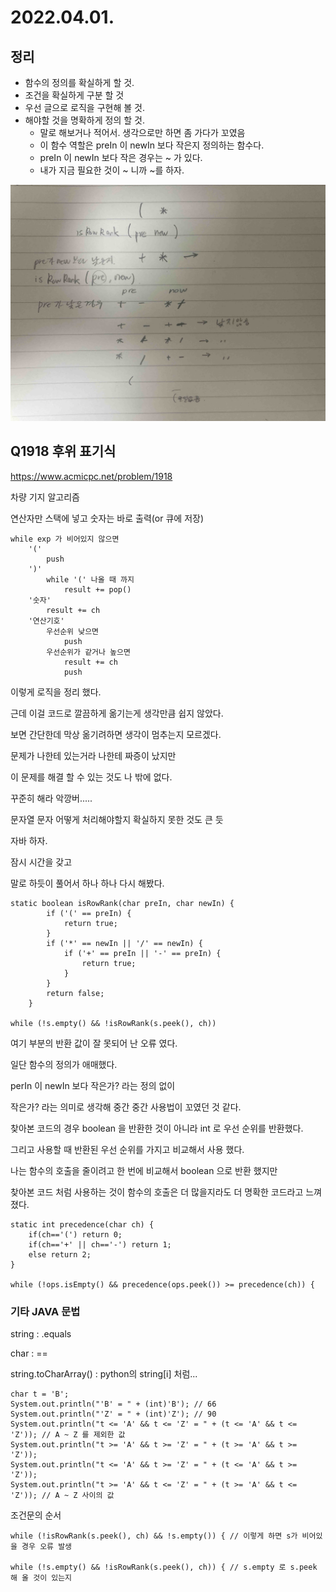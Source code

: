 # 2022.04.01.

## 정리
* 함수의 정의를 확실하게 할 것.
* 조건을 확실하게 구분 할 것
* 우선 글으로 로직을 구현해 볼 것.
* 해야할 것을 명확하게 정의 할 것.
  * 말로 해보거나 적어서. 생각으로만 하면 좀 가다가 꼬였음
  * 이 함수 역할은 preIn 이 newIn 보다 작은지 정의하는 함수다.
  * preIn 이 newIn 보다 작은 경우는 ~ 가 있다.
  * 내가 지금 필요한 것이 ~ 니까 ~를 하자.

![](Q1918MOD.jpg)

## Q1918 후위 표기식

https://www.acmicpc.net/problem/1918

차량 기지 알고리즘

연산자만 스택에 넣고 숫자는 바로 출력(or 큐에 저장)

```
while exp 가 비어있지 않으면
    '('
        push
    ')'
        while '(' 나올 때 까지
            result += pop() 
    '숫자'
        result += ch
    '연산기호'
        우선순위 낮으면
            push
        우선순위가 같거나 높으면
            result += ch
            push
```
이렇게 로직을 정리 했다.

근데 이걸 코드로 깔끔하게 옮기는게 생각만큼 쉽지 않았다.

보면 간단한데 막상 옮기려하면 생각이 멈추는지 모르겠다.

문제가 나한테 있는거라 나한테 짜증이 났지만

이 문제를 해결 할 수 있는 것도 나 밖에 없다.

꾸준히 해라 악깡버.....

문자열 문자 어떻게 처리해야할지 확실하지 못한 것도 큰 듯

자바 하자.

잠시 시간을 갖고

말로 하듯이 풀어서 하나 하나 다시 해봤다.
```
static boolean isRowRank(char preIn, char newIn) {
        if ('(' == preIn) {
            return true;
        }
        if ('*' == newIn || '/' == newIn) {
            if ('+' == preIn || '-' == preIn) {
                return true;
            }
        }
        return false;
    }
    
while (!s.empty() && !isRowRank(s.peek(), ch)) 
```
여기 부분의 반환 값이 잘 못되어 난 오류 였다.

일단 함수의 정의가 애매했다.

perIn 이 newIn 보다 작은가? 라는 정의 없이 

작은가? 라는 의미로 생각해 중간 중간 사용법이 꼬였던 것 같다.

찾아본 코드의 경우 boolean 을 반환한 것이 아니라 int 로 우선 순위를 반환했다.

그리고 사용할 때 반환된 우선 순위를 가지고 비교해서 사용 했다.

나는 함수의 호출을 줄이려고 한 번에 비교해서 boolean 으로 반환 했지만

찾아본 코드 처럼 사용하는 것이 함수의 호출은 더 많을지라도 더 명확한 코드라고 느껴졌다.

```
static int precedence(char ch) {
    if(ch=='(') return 0;
    if(ch=='+' || ch=='-') return 1;
    else return 2;
}

while (!ops.isEmpty() && precedence(ops.peek()) >= precedence(ch)) {
```

### 기타 JAVA 문법

string : .equals

char : ==

string.toCharArray() : python의 string[i] 처럼...

```
char t = 'B';
System.out.println("'B' = " + (int)'B'); // 66
System.out.println("'Z' = " + (int)'Z'); // 90
System.out.println("t <= 'A' && t <= 'Z' = " + (t <= 'A' && t <= 'Z')); // A ~ Z 를 제외한 값
System.out.println("t >= 'A' && t >= 'Z' = " + (t >= 'A' && t >= 'Z'));
System.out.println("t <= 'A' && t >= 'Z' = " + (t <= 'A' && t >= 'Z'));
System.out.println("t >= 'A' && t <= 'Z' = " + (t >= 'A' && t <= 'Z')); // A ~ Z 사이의 값
```

조건문의 순서
```
while (!isRowRank(s.peek(), ch) && !s.empty()) { // 이렇게 하면 s가 비어있을 경우 오류 발생

while (!s.empty() && !isRowRank(s.peek(), ch)) { // s.empty 로 s.peek 해 올 것이 있는지
```

